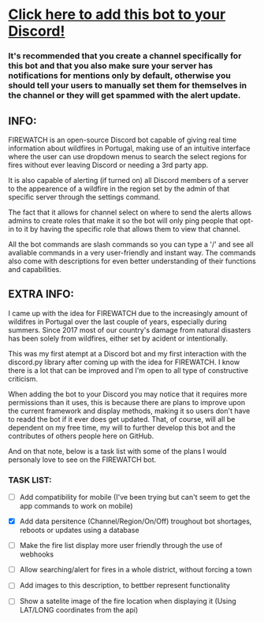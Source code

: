 # [Click here to add this bot to your Discord!](https://discord.com/api/oauth2/authorize?client_id=999712607227359274&permissions=140123827264&scope=bot%20applications.commands)

### It's recommended that you create a channel specifically for this bot and that you also make sure your server has notifications for mentions only by default, otherwise you should tell your users to manually set them for themselves in the channel or they will get spammed with the alert update. 
## INFO:

FIREWATCH is an open-source Discord bot capable of giving real time information about wildfires in Portugal, making use of an intuitive interface where the user can use dropdown menus to search the select regions for fires without ever leaving Discord or needing a 3rd party app.

It is also capable of alerting (if turned on) all Discord members of a server to the appearence of a wildfire in the region set by the admin of that specific server through the settings command.

The fact that it allows for channel select on where to send the alerts allows admins to create roles that make it so the bot will only ping people that opt-in to it by having the specific role that allows them to view that channel.

All the bot commands are slash commands so you can type a '/' and see all avaliable commands in a very user-friendly and instant way. The commands also come with descriptions for even better understanding of their functions and capabilities.

## EXTRA INFO:

I came up with the idea for FIREWATCH due to the increasingly amount of wildifres in Portugal over the last couple of years, especially during summers. Since 2017 most of our country's damage from natural disasters has been solely from wildfires, either set by acident or intentionally.

This was my first atempt at a Discord bot and my first interaction with the discord.py library after coming up with the idea for FIREWATCH. I know there is a lot that can be improved and I'm open to all type of constructive criticism.

When adding the bot to your Discord you may notice that it requires more permissions than it uses, this is because there are plans to improve upon the current framework and display methods, making it so users don't have to readd the bot if it ever does get updated. That, of course, will all be dependent on my free time, my will to further develop this bot and the contributes of others people here on GitHub.

And on that note, below is a task list with some of the plans I would personaly love to see on the FIREWATCH bot.

### TASK LIST:

- [ ] Add compatibility for mobile (I've been trying but can't seem to get the app commands to work on mobile)
- [x] Add data persitence (Channel/Region/On/Off) troughout bot shortages, reboots or updates using a database
- [ ] Make the fire list display more user friendly through the use of webhooks
- [ ] Allow searching/alert for fires in a whole district, without forcing a town
- [ ] Add images to this description, to bettber represent functionality
- [ ] Show a satelite image of the fire location when displaying it (Using LAT/LONG coordinates from the api)




